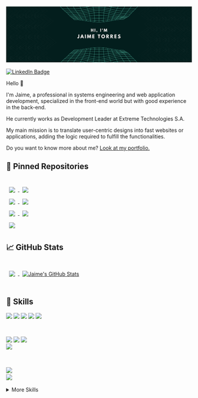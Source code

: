 [![GitHub Banner](./assets/GitHubHeader.png)](https://jaime00.github.io/personalPortfolio)

[![LinkedIn Badge](https://img.shields.io/badge/LinkedIn-Profile-informational?style=flat&logo=linkedin&logoColor=white&color=0D76A8)](https://www.linkedin.com/in/jaime-torres-890113118)

Hello 👋

I'm Jaime, a professional in systems engineering and web application development, specialized in the front-end world but with good experience in the back-end.

He currently works as Development Leader at Extreme Technologies S.A.

My main mission is to translate user-centric designs into fast websites or applications, adding the logic required to fulfill the functionalities.

Do you want to know more about me? [Look at my portfolio.](https://jaime00.github.io/personalPortfolio/)
<br>

## 📌 Pinned Repositories

<br>

<a href="https://github.com/jaime00/shortly">
  <img align="center" style="margin:0.5rem" src="https://github-readme-stats.vercel.app/api/pin/?username=jaime00&repo=shortly&title_color=ffffff&text_color=c9cacc&icon_color=4AB197&bg_color=1A2B34" />
</a>
<a href="https://github.com/jaime00/personalPortfolio">
  <img align="center" style="margin:0.5rem" src="https://github-readme-stats.vercel.app/api/pin/?username=jaime00&repo=personalPortfolio&title_color=ffffff&text_color=c9cacc&icon_color=4AB197&bg_color=1A2B34" />
</a>

<br>

<a href="https://github.com/jaime00/marvel-api">
  <img align="center" style="margin:0.5rem" src="https://github-readme-stats.vercel.app/api/pin/?username=jaime00&repo=marvel-api&title_color=ffffff&text_color=c9cacc&icon_color=4AB197&bg_color=1A2B34" />
</a>
<a href="https://github.com/jaime00/find-the-treasure">
  <img align="center" style="margin:0.5rem" src="https://github-readme-stats.vercel.app/api/pin/?username=jaime00&repo=find-the-treasure&title_color=ffffff&text_color=c9cacc&icon_color=4AB197&bg_color=1A2B34" />
</a>

<br>

<a href="https://github.com/jaime00/app-movies-omdb">
  <img align="center" style="margin:0.5rem" src="https://github-readme-stats.vercel.app/api/pin/?username=jaime00&repo=app-movies-omdb&title_color=ffffff&text_color=c9cacc&icon_color=4AB197&bg_color=1A2B34" />
</a>

<a href="https://github.com/jaime00/platzi-badges">
  <img align="center" style="margin:0.5rem" src="https://github-readme-stats.vercel.app/api/pin/?username=jaime00&repo=platzi-badges&title_color=ffffff&text_color=c9cacc&icon_color=4AB197&bg_color=1A2B34" />
</a>

<br>

<a href="https://github.com/jaime00/google-clone">
  <img align="center" style="margin:0.5rem" src="https://github-readme-stats.vercel.app/api/pin/?username=jaime00&repo=google-clone&title_color=ffffff&text_color=c9cacc&icon_color=4AB197&bg_color=1A2B34" />
</a>

<br>

## &#x1f4c8; GitHub Stats

<br>

<a href="https://github.com/jaime00">
  <img align="center" style="margin:0.5rem" src="https://github-readme-stats.vercel.app/api/top-langs/?username=jaime00&hide=html,css&title_color=ffffff&text_color=c9cacc&icon_color=4AB197&bg_color=1A2B34" />
</a>

<a href="https://github.com/jaime00">
  <img align="center" style="margin:0.5rem" src="https://github-readme-stats.vercel.app/api?username=jaime00&show_icons=true&line_height=27&count_private=true&title_color=ffffff&text_color=c9cacc&icon_color=4AB097&bg_color=1A2B34" alt="Jaime's GitHub Stats" />
</a>

<br>
<br>

## 💼 Skills
![](https://img.shields.io/badge/Code-HTML-informational?style=flat&logo=html5&logoColor=white&color=4AB197) 
![](https://img.shields.io/badge/Style-CSS-informational?style=flat&logo=css3&logoColor=white&color=4AB197) 
![](https://img.shields.io/badge/Code-Javascript-informational?style=flat&logo=javascript&logoColor=white&color=4AB197) 
![](https://img.shields.io/badge/Code-PHP-informational?style=flat&logo=php&logoColor=white&color=4AB197) 
![](https://img.shields.io/badge/Code-TypeScript-informational?style=flat&logo=TypeScript&logoColor=white&color=4AB197) 

<br>

![](https://img.shields.io/badge/Code-React-informational?style=flat&logo=react&logoColor=white&color=4AB197) 
![](https://img.shields.io/badge/Code-Redux-informational?style=flat&logo=Redux&logoColor=white&color=4AB197) 
![](https://img.shields.io/badge/Style-Tailwind_CSS-informational?style=flat&logo=Tailwind-CSS&logoColor=white&color=4AB197)  
![](https://img.shields.io/badge/Style-Bootstrap-informational?style=flat&logo=bootstrap&logoColor=white&color=4AB197)  

<br>

![](https://img.shields.io/badge/Database-MySQL-informational?style=flat&logo=mysql&logoColor=white&color=4AB197)  
![](https://img.shields.io/badge/Database-PgSQL-informational?style=flat&logo=postgresql&logoColor=white&color=4AB197)  

<details>
<summary>More Skills</summary>

##### Others:

![](https://img.shields.io/badge/Tools-NPM-informational?style=flat&logo=npm&logoColor=white&color=4AB197) 
![](https://img.shields.io/badge/Tools-Postman-informational?style=flat&logo=Postman&logoColor=white&color=4AB197) 
![](https://img.shields.io/badge/Tools-GitHub-informational?style=flat&logo=GitHub&logoColor=white&color=4AB197) 
![](https://img.shields.io/badge/Tools-GitLab-informational?style=flat&logo=GitLab&logoColor=white&color=4AB197) 
![](https://img.shields.io/badge/Tools-Bitbucket-informational?style=flat&logo=Bitbucket&logoColor=white&color=4AB197) 
![](https://img.shields.io/badge/Tools-Jira-informational?style=flat&logo=Jira-Software&logoColor=white&color=4AB197)
![](https://img.shields.io/badge/Tools-VsCode-informational?style=flat&logo=visualstudiocode&logoColor=white&color=4AB197)
![](https://img.shields.io/badge/Tools-Amazon_S3-informational?style=flat&logo=amazonaws&logoColor=white&color=4AB197)

</details>

<br>
